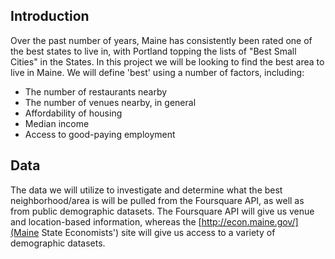 ## Introduction

<stronh>Over the past number of years, Maine has consistently been rated one of the best states to live in, with Portland topping the lists of "Best Small Cities" in the States. In this project we will be looking to find the best area to live in Maine. We will define 'best' using a number of factors, including:
<ul>
<li> The number of restaurants nearby
<li> The number of venues nearby, in general
<li> Affordability of housing
<li> Median income
<li> Access to good-paying employment
</ul>


## Data

The data we will utilize to investigate and determine what the best neighborhood/area is will be pulled from the Foursquare API, as well as from public demographic datasets. The Foursquare API will give us venue and location-based information, whereas the [http://econ.maine.gov/](Maine State Economists') site will give us access to a variety of demographic datasets. 
